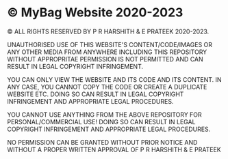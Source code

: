 # © MyBag Website 2020-2023

© ALL RIGHTS RESERVED BY P R HARSHITH & E PRATEEK 2020-2023. 

UNAUTHORISED USE OF THIS WEBSITE'S CONTENT/CODE/IMAGES OR ANY OTHER MEDIA FROM ANYWHERE INCLUDING THIS REPOSITORY WITHOUT APPROPRITAE PERMISSION IS NOT PERMITTED
AND CAN RESULT IN LEGAL COPYRIGHT INFRINGEMENT.

YOU CAN ONLY VIEW THE WEBSITE AND ITS CODE AND ITS CONTENT. IN ANY CASE, YOU CANNOT COPY THE CODE OR CREATE A DUPLICATE WEBSITE ETC.
DOING SO CAN RESULT IN LEGAL COPYRIGHT INFRINGEMENT AND APPROPRIATE LEGAL PROCEDURES.

YOU CANNOT USE ANYTHING FROM THE ABOVE REPOSITORY FOR PERSONAL/COMMERCIAL USE! DOING SO CAN RESULT IN LEGAL COPYRIGHT INFRINGEMENT AND APPROPRIATE LEGAL PROCEDURES.


NO PERMISSION CAN BE GRANTED WITHOUT PRIOR NOTICE AND WITHOUT A PROPER WRITTEN APPROVAL OF P R HARSHITH & E PRATEEK
